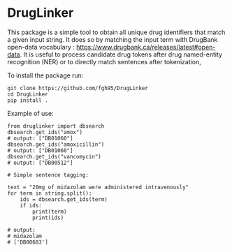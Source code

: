 # DrugLinker

This package is a simple tool to obtain all unique drug identifiers that match a given input string.
It does so by matching the input term with DrugBank open-data vocabulary : https://www.drugbank.ca/releases/latest#open-data. 
It is useful to process candidate drug tokens after drug named-entity recognition (NER) or to directly match sentences after tokenization,

To install the package run:

```
git clone https://github.com/fgh95/DrugLinker
cd DrugLinker
pip install .
```

Example of use: 

```
from druglinker import dbsearch
dbsearch.get_ids("amox")
# output: ["DB01060"]
dbsearch.get_ids("amoxicillin")
# output: ["DB01060"]
dbsearch.get_ids("vancomycin")
# output: ["DB00512"]

# Simple sentence tagging:

text = "20mg of midazolam were administered intravenously"
for term in string.split():
    ids = dbsearch.get_ids(term)
    if ids:
        print(term)
        print(ids)

# output:
# midazolam
# ['DB00683']

```
